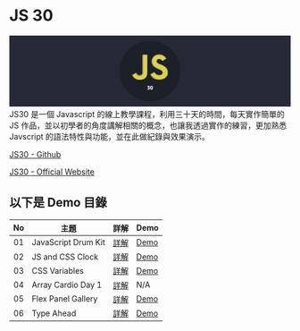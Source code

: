 # JS 30

![Banner](https://github.com/destiny5420/JS-30/blob/develop/page_source/banner.png)
JS30 是一個 Javascript 的線上教學課程，利用三十天的時間，每天實作簡單的 JS 作品，並以初學者的角度講解相關的概念，也讓我透過實作的練習，更加熟悉 Javscript 的語法特性與功能，並在此做紀錄與效果演示。

[JS30 - Github](https://github.com/wesbos/JavaScript30)

[JS30 - Official Website](https://javascript30.com/)

## 以下是 Demo 目錄

| No  | 主題                | 詳解                                                                                                  | Demo                                                                                    |
| :-: | ------------------- | ----------------------------------------------------------------------------------------------------- | --------------------------------------------------------------------------------------- |
| 01  | JavaScript Drum Kit | [詳解](https://github.com/destiny5420/JS-30/blob/develop/01%20-%20Javascript%20Drum%20Kit/README.md)  | [Demo](https://destiny5420.github.io/JS-30/01%20-%20Javascript%20Drum%20Kit/index.html) |
| 02  | JS and CSS Clock    | [詳解](https://github.com/destiny5420/JS-30/blob/develop/02%20-%20JS%20and%20CSS%20Clock/README.md)   | [Demo](https://destiny5420.github.io/JS-30/02%20-%20JS%20and%20CSS%20Clock/index.html)  |
| 03  | CSS Variables       | [詳解](https://github.com/destiny5420/JS-30/blob/develop/03%20-%20CSS%20Variables/README.md)          | [Demo](https://destiny5420.github.io/JS-30/03%20-%20CSS%20Variables/index.html)         |
| 04  | Array Cardio Day 1  | [詳解](https://github.com/destiny5420/JS-30/blob/develop/04%20-%20Array%20Cardio%20Day%201/README.md) | N/A                                                                                     |
| 05  | Flex Panel Gallery  | [詳解](https://github.com/destiny5420/JS-30/blob/develop/05%20-%20Flex%20Panel%20Gallery/README.md)   | [Demo](https://destiny5420.github.io/JS-30/05%20-%20Flex%20Panel%20Gallery/index.html)  |
| 06  | Type Ahead  | [詳解](https://github.com/destiny5420/JS-30/blob/develop/06%20-%20Type%20Ahead/README.md)   | [Demo](https://destiny5420.github.io/JS-30/06%20-%20Type%20Ahead/index.html)  |



